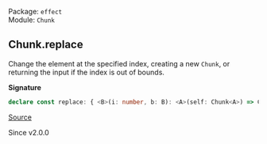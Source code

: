 Package: `effect`<br />
Module: `Chunk`<br />

## Chunk.replace

Change the element at the specified index, creating a new `Chunk`,
or returning the input if the index is out of bounds.

**Signature**

```ts
declare const replace: { <B>(i: number, b: B): <A>(self: Chunk<A>) => Chunk<B | A>; <A, B>(self: Chunk<A>, i: number, b: B): Chunk<B | A>; }
```

[Source](https://github.com/Effect-TS/effect/tree/main/packages/effect/src/Chunk.ts#L1274)

Since v2.0.0